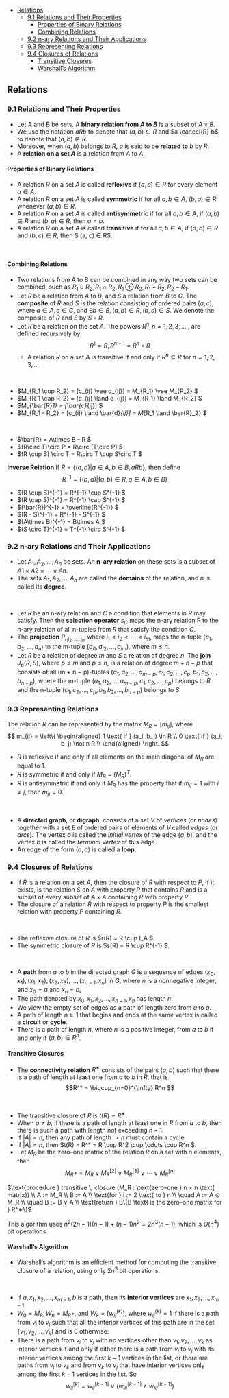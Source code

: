 <!-- TOC -->

- [Relations](#relations)
  - [9.1 Relations and Their Properties](#91-relations-and-their-properties)
    - [Properties of Binary Relations](#properties-of-binary-relations)
    - [Combining Relations](#combining-relations)
  - [9.2 n-ary Relations and Their Applications](#92-n-ary-relations-and-their-applications)
  - [9.3 Representing Relations](#93-representing-relations)
  - [9.4 Closures of Relations](#94-closures-of-relations)
    - [Transitive Closures](#transitive-closures)
    - [Warshall’s Algorithm](#warshalls-algorithm)

<!-- /TOC -->





## Relations
### 9.1 Relations and Their Properties
- Let A and B be sets. A **binary relation from $A$ to $B$** is a subset of $A × B$.
- We use the notation $aRb$ to denote that $(a, b) ∈ R$ and $a \cancel{R} b$ to denote that $(a, b) ∉ R$.
- Moreover, when $(a, b)$ belongs to $R$, $a$ is said to be **related to** $b$ by $R$.
- A **relation on a set $A$** is a relation from $A$ to $A$.

#### Properties of Binary Relations
- A relation $R$ on a set $A$ is called **reflexive** if $(a, a) ∈ R$ for every element $a ∈ A$.
- A relation $R$ on a set $A$ is called **symmetric** if for all $a, b ∈ A$, $(b, a) ∈ R$ whenever $(a, b) ∈ R$.
- A relation $R$ on a set $A$ is called **antisymmetric** if for all $a, b ∈ A$, if $(a, b) ∈ R$ and $(b, a) ∈ R$, then $a = b$.
- A relation $R$ on a set $A$ is called **transitive** if for all $a, b ∈ A$, if $(a, b) ∈ R$ and $(b, c) ∈ R$, then $ (a, c) ∈ R$.
<br>

#### Combining Relations
- Two relations from A to B can be combined in any way two sets can be combined, such as $R_1 ∪ R_2, R_1 ∩ R_2, R_1 ⊕ R_2, R_1 − R_2, R_2 − R_1$.
- Let $R$ be a relation from $A$ to $B$, and $S$ a relation from $B$ to $C$. The **composite** of $R$ and $S$ is the relation consisting of ordered pairs $(a, c)$, where $a ∈ A, c ∈ C$, and $\exists b ∈ B, (a, b) ∈ R, (b, c) ∈ S$. We denote the composite of $R$ and $S$ by $S \circ R$.
- Let $R$ be a relation on the set $A$. The powers $R^n, n = 1, 2, 3, …$ , are defined recursively by $$R^1 = R, R^{n+1} = R^n \circ R $$
  - A relation $R$ on a set $A$ is transitive if and only if $R^n \subseteq R$ for $n = 1, 2, 3, …$
<br>

- $M_{R_1 \cup R_2} = [c_{ij} \vee d_{ij}] = M_{R_1} \vee M_{R_2} $
- $M_{R_1 \cap R_2} = [c_{ij} \land d_{ij}] = M_{R_1} \land M_{R_2} $
- $M_{\bar{R}_1} = [\bar{c}_{ij}] $
- $M_{R_1 - R_2} = [c_{ij} \land \bar{d}_{ij}] = M_{R_1 \land \bar{R}_2} $
<br>

- $\bar{R} = A\times B - R $
- $(R\circ T)\circ P = R\circ (T\circ P) $
- $(R \cup S) \circ T = R\circ T \cup S\circ T $

**Inverse Relation**
If $R = \left\{ (a, b) | a\in A, b\in B, aRb \right\}$, then define $$R^{-1} = \left\{ (b, a) | (a, b)\in R, a\in A, b\in B \right\}$$

- $(R \cup S)^{-1} = R^{-1} \cup S^{-1} $
- $(R \cap S)^{-1} = R^{-1} \cap S^{-1} $
- $(\bar{R})^{-1} = \overline{R^{-1}} $
- $(R - S)^{-1} = R^{-1} - S^{-1} $
- $(A\times B)^{-1} = B\times A $
- $(S \circ T)^{-1} = T^{-1} \circ S^{-1} $






### 9.2 n-ary Relations and Their Applications
- Let $A_1, A_2, … , A_n$ be sets. An **n-ary relation** on these sets is a subset of $A1 × A2 × ⋯ × An$.
- The sets $A_1, A_2, … , A_n$ are called the **domains** of the relation, and $n$ is called its **degree**.
<br>

- Let $R$ be an n-ary relation and $C$ a condition that elements in $R$ may satisfy. Then the **selection operator** $s_C$ maps the n-ary relation R to the n-ary relation of all n-tuples from $R$ that satisfy the condition $C$.
- The **projection** $P_{i_1i_2,…,i_m}$ where $i_1 < i_2 < ⋯ < i_m$, maps the n-tuple $(a_1, a_2, … , a_n)$ to the m-tuple $(a_{i1}, a_{i2}, … , a_{im} )$, where $m ≤ n$.
- Let $R$ be a relation of degree $m$ and $S$ a relation of degree $n$. The **join** $J_p(R, S)$, where $p ≤ m$ and $p ≤ n$, is a relation of degree $m + n − p$ that consists of all (m + n − p)-tuples $(a_1, a_2, … , a_{m−p}, c_1, c_2, … , c_p, b_1, b_2, … , b_{n−p})$, where the m-tuple $(a_1, a_2, … , a_{m−p}, c_1, c_2, … , c_p)$ belongs to $R$ and the n-tuple $(c_1, c_2, … , c_p, b_1, b_2, … , b_{n−p})$ belongs to $S$.






### 9.3 Representing Relations
The relation $R$ can be represented by the matrix $M_R = [m_{ij}]$, where
$$
m_{ij} =
\left\{
\begin{aligned}
  1 \text{ if } (a_i, b_j) \in R \\
  0 \text{ if } (a_i, b_j) \notin R \\
\end{aligned}
\right.
$$

- $R$ is reflexive if and only if all elements on the main diagonal of $M_R$ are equal to 1.
- $R$ is symmetric if and only if $M_R = (M_R)^T$.
- $R$ is antisymmetric if and only if $M_R$ has the property that if $m_{ij} = 1$ with $i ≠ j$, then $m_{ji} = 0$.
<br>

- A **directed graph**, or **digraph**, consists of a set $V$ of *vertices* (or *nodes*) together with a set $E$ of ordered pairs of elements of $V$ called *edges* (or *arcs*). The vertex $a$ is called the *initial vertex* of the edge $(a, b)$, and the vertex $b$ is called the *terminal vertex* of this edge.
- An edge of the form $(a, a)$ is called a **loop**.







### 9.4 Closures of Relations
- If $R$ is a relation on a set $A$, then the closure of $R$ with respect to $P$, if it exists, is the relation $S$ on $A$ with property $P$ that contains $R$ and is a subset of every subset of $A × A$ containing $R$ with property $P$.
- The closure of a relation $R$ with respect to property $P$ is the smallest relation with property $P$ containing $R$.
<br>

- The reflexive closure of $R$ is $r(R) = R \cup I_A $.
- The symmetric closure of $R$ is $s(R) = R \cup R^{-1} $.
<br>

- A **path** from $a$ to $b$ in the directed graph $G$ is a sequence of edges $(x_0, x_1), (x_1, x_2), (x_2, x_3), … , (x_{n−1}, x_n)$ in $G$, where $n$ is a nonnegative integer, and $x_0 = a$ and $x_n = b$,
- The path denoted by $x_0, x_1, x_2, … , x_{n−1}, x_n$ has length $n$.
- We view the empty set of edges as a path of length zero from $a$ to $a$. 
- A path of length $n ≥ 1$ that begins and ends at the same vertex is called a **circuit** or **cycle**.
- There is a path of length $n$, where $n$ is a positive integer, from $a$ to $b$ if and only if $(a, b) ∈ R^n$.

#### Transitive Closures
- The **connectivity relation** $R^∗$ consists of the pairs $(a, b)$ such that there is a path of length at least one from $a$ to $b$ in $R$, that is $$R^* = \bigcup_{n=0}^{\infty} R^n $$
<br>

- The transitive closure of $R$ is $t(R) = R^∗$.
- When $a ≠ b$, if there is a path of length at least one in $R$ from $a$ to $b$, then there is such a path with length not exceeding $n − 1$.
- If $|A| = n$, then any path of length $> n$ must contain a cycle.
- If $|A| = n$, then $t(R) = R^* = R \cup R^2 \cup \cdots \cup R^n $.
- Let $M_R$ be the zero–one matrix of the relation $R$ on a set with $n$ elements, then $$M_{R^∗} = M_R ∨ M^{[2]}_R ∨ M^{[3]}_R ∨ ⋯ ∨ M^{[n]}_R$$

$\text{procedure } transitive \; closure (M_R : \text{zero–one } n × n \text{ matrix}) \\
A := M_R \\
B := A \\
\text{for } i := 2 \text{ to } n \\
\quad A := A ⊙ M_R \\
\quad B := B ∨ A \\
\text{return } B\{B \text{ is the zero–one matrix for } R^∗\}$

This algorithm uses $n^2(2n−1)(n−1) + (n−1)n^2 = 2n^3(n−1)$, which is $O(n^4)$ bit operations

#### Warshall’s Algorithm
- Warshall’s algorithm is an efficient method for computing the transitive closure of a relation, using only $2n^3$ bit operations.
<br>

- If $a, x_1, x_2, … , x_{m−1}, b$ is a path, then its **interior vertices** are $x_1, x_2, … , x_{m−1}$
- $W_0 = M_R, W_n = M_{R^∗}$, and $W_k =[w^{(k)}_{ij}]$, where $w^{(k)}_{ij} = 1$ if there is a path from $v_i$ to $v_j$ such that all the interior vertices of this path are in the set $\{v_1, v_2, … , v_k\}$ and is $0$ otherwise.
- There is a path from $v_i$ to $v_j$ with no vertices other than $v_1, v_2, … , v_k$ as interior vertices if and only if either there is a path from $v_i$ to $v_j$ with its interior vertices among the first $k − 1$ vertices in the list, or there are paths from $v_i$ to $v_k$ and from $v_k$ to $v_j$ that have interior vertices only among the first $k − 1$ vertices in the list. So $$w^{[k]}_{ij} = w^{[k−1]}_{ij} ∨ (w^{[k−1]}_{ik} ∧ w^{[k−1]}_{kj} )$$



